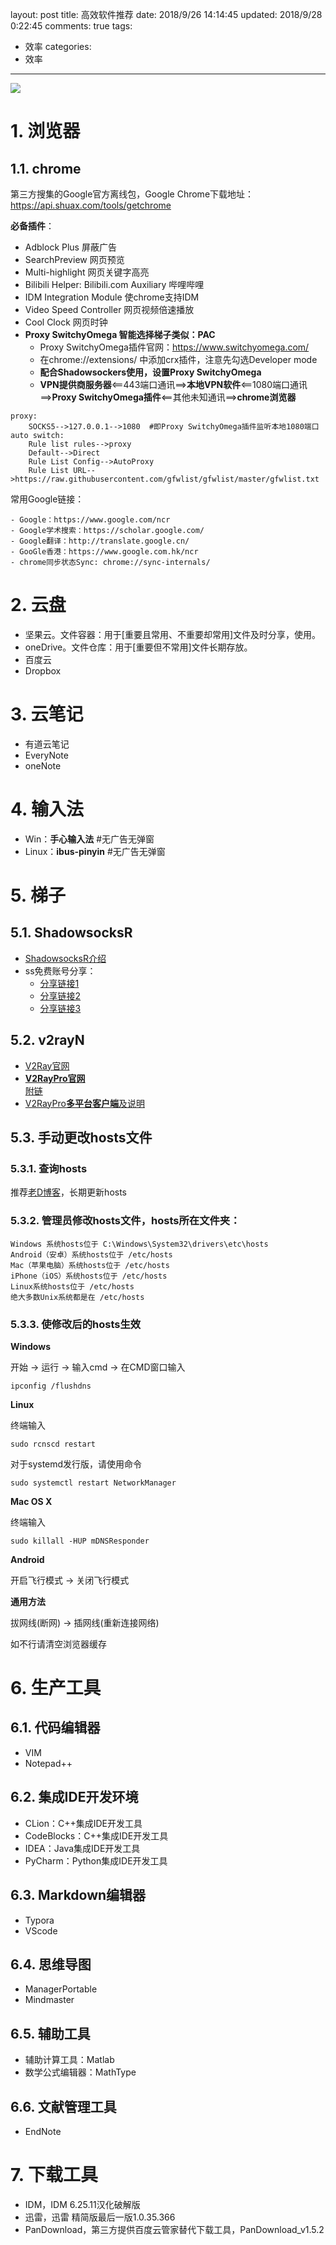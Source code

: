layout: post
title: 高效软件推荐
date: 2018/9/26 14:14:45
updated: 2018/9/28 0:22:45
comments: true
tags:
- 效率
categories:
- 效率

---
<img src="https://eisenhao.coding.net/p/eisenhao/d/eisenhao/git/raw/master/uploads/highValueApplicationSoftware.jpg" class="full-image" />

# 1. **浏览器**
## 1.1. chrome
第三方搜集的Google官方离线包，Google Chrome下载地址：https://api.shuax.com/tools/getchrome

<!-- more -->

**必备插件**：
- Adblock Plus 屏蔽广告
- SearchPreview 网页预览
- Multi-highlight 网页关键字高亮
- Bilibili Helper: Bilibili.com Auxiliary 哔哩哔哩
- IDM Integration Module 使chrome支持IDM
- Video Speed Controller 网页视频倍速播放
- Cool Clock 网页时钟
- **Proxy SwitchyOmega 智能选择梯子类似：PAC**
  - Proxy SwitchyOmega插件官网：https://www.switchyomega.com/
  - 在chrome://extensions/ 中添加crx插件，注意先勾选Developer mode
  - **配合Shadowsockers使用，设置Proxy SwitchyOmega**
  - **VPN提供商服务器**<==443端口通讯==>**本地VPN软件**<==1080端口通讯==>**Proxy SwitchyOmega插件**<==其他未知通讯==>**chrome浏览器**
```
proxy:
	SOCKS5-->127.0.0.1-->1080  #即Proxy SwitchyOmega插件监听本地1080端口
auto switch:
	Rule list rules-->proxy
	Default-->Direct
	Rule List Config-->AutoProxy
	Rule List URL-->https://raw.githubusercontent.com/gfwlist/gfwlist/master/gfwlist.txt
```

常用Google链接：

```
- Google：https://www.google.com/ncr
- Google学术搜索：https://scholar.google.com/
- Google翻译：http://translate.google.cn/
- GooGle香港：https://www.google.com.hk/ncr 
- chrome同步状态Sync: chrome://sync-internals/
```
# 2. 云盘
- 坚果云。文件容器：用于[重要且常用、不重要却常用]文件及时分享，使用。
- oneDrive。文件仓库：用于[重要但不常用]文件长期存放。
- 百度云
- Dropbox

# 3. 云笔记
- 有道云笔记
- EveryNote
- oneNote

# 4. 输入法
- Win：**手心输入法** #无广告无弹窗
- Linux：**ibus-pinyin** #无广告无弹窗
# 5. 梯子
## 5.1. ShadowsocksR
- [ShadowsocksR介绍](https://lolico.moe/tutorial/shadowsocksr.html)
- ss免费账号分享：
  - [分享链接1](https://github.com/Alvin9999/new-pac/wiki/ss%E5%85%8D%E8%B4%B9%E8%B4%A6%E5%8F%B7)
  - [分享链接2](https://gitlab.com/Alvin9999/free/wikis/ss%E5%85%8D%E8%B4%B9%E8%B4%A6%E5%8F%B7)
  - [分享链接3](https://github.com/gfw-breaker/ssr-accounts)
## 5.2. v2rayN
- [V2Ray官网](https://www.v2ray.com)
- [**V2RayPro官网**](https://v2raypro.top)<br>[附链](https://myv2.us)
- [V2RayPro**多平台客户端**及说明](https://dl.v2raypro.us)

## 5.3. 手动更改hosts文件
### 5.3.1. 查询hosts
推荐[老D博客](https://laod.cn/)，长期更新hosts
### 5.3.2. 管理员修改hosts文件，hosts所在文件夹：
```
Windows 系统hosts位于 C:\Windows\System32\drivers\etc\hosts
Android（安卓）系统hosts位于 /etc/hosts
Mac（苹果电脑）系统hosts位于 /etc/hosts
iPhone（iOS）系统hosts位于 /etc/hosts
Linux系统hosts位于 /etc/hosts
绝大多数Unix系统都是在 /etc/hosts
```
### 5.3.3. 使修改后的hosts生效
**Windows**

开始 -> 运行 -> 输入cmd -> 在CMD窗口输入
```
ipconfig /flushdns
```
**Linux**

终端输入
```
sudo rcnscd restart
```
对于systemd发行版，请使用命令
```
sudo systemctl restart NetworkManager
```
**Mac OS X**

终端输入
```
sudo killall -HUP mDNSResponder
```
**Android**

开启飞行模式 -> 关闭飞行模式

**通用方法**

拔网线(断网) -> 插网线(重新连接网络)

如不行请清空浏览器缓存

# 6. 生产工具
## 6.1. 代码编辑器
- VIM
- Notepad++
## 6.2. 集成IDE开发环境
- CLion：C++集成IDE开发工具
- CodeBlocks：C++集成IDE开发工具
- IDEA：Java集成IDE开发工具
- PyCharm：Python集成IDE开发工具

## 6.3. Markdown编辑器
- Typora
- VScode
## 6.4. 思维导图
- ManagerPortable
- Mindmaster
## 6.5. 辅助工具
- 辅助计算工具：Matlab
- 数学公式编辑器：MathType
## 6.6. 文献管理工具
- EndNote
# 7. 下载工具
- IDM，IDM 6.25.11汉化破解版
- 迅雷，迅雷 精简版最后一版1.0.35.366
- PanDownload，第三方提供百度云管家替代下载工具，PanDownload_v1.5.2
